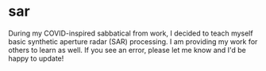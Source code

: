 # sar

During my COVID-inspired sabbatical from work, I decided to teach myself basic synthetic aperture radar (SAR) processing.  I am providing my work for others to learn as well.  If you see an error, please let me know and I'd be happy to update!
